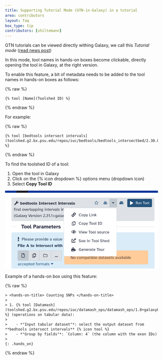 ```yaml
---
title: Supporting Tutorial Mode (GTN-in-Galaxy) in a tutorial
area: contributors
layout: faq
box_type: tip
contributors: [shiltemann]
---
```


GTN tutorials can be viewed directly withing Galaxy, we call this *Tutorial mode* ([read news post](https://training.galaxyproject.org/training-material/faqs/galaxy/tutorial_mode.html))

In this mode, tool names in hands-on boxes become clickable, directly opening the tool in Galaxy, at the right version.

To enable this feature, a bit of metadata needs to be added to the tool names in hands-on boxes as follows:

{% raw %}
```
{% tool [Name](Toolshed ID) %}
```
{% endraw %}

For example:

{% raw %}
```
{% tool [bedtools intersect intervals](toolshed.g2.bx.psu.edu/repos/iuc/bedtools/bedtools_intersectbed/2.30.0+galaxy1) %}
```
{% endraw %}

To find the toolshed ID of a tool:

1. Open the tool in Galaxy
2. Click on the {% icon dropdown %} options menu (dropdown icon)
3. Select **Copy Tool ID**

  ![screenshot of menu with toolshed link for a tool](images/tool_toolshed_link.png)

Example of a hands-on box using this feature:

{% raw %}
```
> <hands-on-title> Counting SNPs </hands-on-title>
>
> 1. {% tool [Datamash](toolshed.g2.bx.psu.edu/repos/iuc/datamash_ops/datamash_ops/1.8+galaxy0) %} (operations on tabular data):
>
>    - *"Input tabular dataset"*: select the output dataset from **bedtools intersect intervals** {% icon tool %}
>    - *"Group by fields"*: `Column: 4` (the column with the exon IDs)
>
{: .hands_on}
```
{% endraw %}
